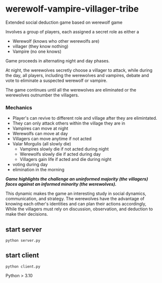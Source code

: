 # werewolf-vampire-villager-tribe
Extended social deduction game based on werewolf game 

Involves a group of players, each assigned a secret role as either a
 - Werewolf (knows who other werewolfs are)
 - villager (they know nothing)
 - Vampire (no one knows)

Game proceeds in alternating night and day phases.

At night, the werewolves secretly choose a villager to attack, while during the day, all players, including the werewolves and vampires, debate and vote to eliminate a suspected werewolf or vampire. 

The game continues until all the werewolves are eliminated or the werewolves outnumber the villagers. 

### Mechanics 
- Player's can revive to different role and village after they are elimintated.
- They can only attack others within the village they are in 
- Vampires can move at night
- Werewolfs can move at day 
- Villagers can move anytime if not acted 
- Valar Morgulis (all slowly die)
  - Vampires slowly die if not acted during night 
  - Werewolfs slowly die if acted during day
  - Villagers gain life if acted and die during night
- voting during day 
- elimination in the morning 

***Game highlights the challenge an uninformed majority (the villagers) faces against an informed minority (the werewolves).*** 

This dynamic makes the game an interesting study in social dynamics, communication, and strategy. The werewolves have the advantage of knowing each other's identities and can plan their actions accordingly, While the villagers must rely on discussion, observation, and deduction to make their decisions. 

## start server
`python server.py`

## start client
`python client.py`

Python > 3.10